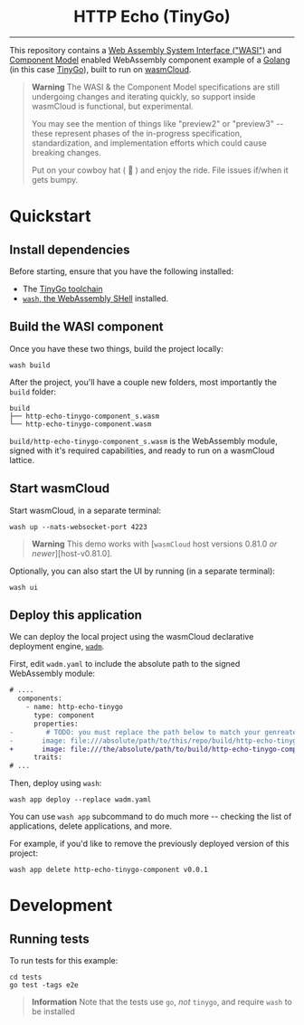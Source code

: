 <h1 align="center">HTTP Echo (TinyGo)</h1>
<hr>

This repository contains a [Web Assembly System Interface ("WASI")][wasi] and [Component Model][component-model] enabled WebAssembly component example of a [Golang][go] (in this case [TinyGo][tinygo]), built to run on [wasmCloud][wasmcloud].

> **Warning**
> The WASI & the Component Model specifications are still undergoing changes and iterating quickly,
> so support inside wasmCloud is functional, but experimental.
>
> You may see the mention of things like "preview2" or "preview3" -- these represent phases
> of the in-progress specification, standardization, and implementation efforts which could cause
> breaking changes.
>
> Put on your cowboy hat ( 🤠 ) and enjoy the ride. File issues if/when it gets bumpy.

# Quickstart

## Install dependencies

Before starting, ensure that you have the following installed:

- The [TinyGo toolchain][tinygo-toolchain]
- [`wash`, the WebAssembly SHell][wash] installed.

## Build the WASI component

Once you have these two things, build the project locally:

```console
wash build
```

After the project, you'll have a couple new folders, most importantly the `build` folder:

```
build
├── http-echo-tinygo-component_s.wasm
└── http-echo-tinygo-component.wasm
```

`build/http-echo-tinygo-component_s.wasm` is the WebAssembly module, signed with it's required capabilities, and ready to run on a wasmCloud lattice.

## Start wasmCloud

Start wasmCloud, in a separate terminal:

```console
wash up --nats-websocket-port 4223
```

> **Warning**
> This demo works with [`wasmCloud` host versions 0.81.0 *or newer*][host-v0.81.0].

Optionally, you can also start the UI by running (in a separate terminal):

```console
wash ui
```

[host-v1.4.0]: https://github.com/wasmCloud/wasmCloud/releases/tag/v1.4.0

## Deploy this application

We can deploy the local project using the wasmCloud declarative deployment engine, [`wadm`][wadm].

First, edit `wadm.yaml` to include the absolute path to the signed WebAssembly module:

```diff
# ....
  components:
    - name: http-echo-tinygo
      type: component
      properties:
-        # TODO: you must replace the path below to match your genreated code in build
-       image: file:///absolute/path/to/this/repo/build/http-echo-tinygo_s.wasm
+       image: file:///the/absolute/path/to/build/http-echo-tinygo-component_s.wasm
      traits:
# ...
```

Then, deploy using `wash`:

```console
wash app deploy --replace wadm.yaml
```

You can use `wash app` subcommand to do much more -- checking the list of applications, delete applications, and more.

For example, if you'd like to remove the previously deployed version of this project:

```console
wash app delete http-echo-tinygo-component v0.0.1
```

# Development

## Running tests

To run tests for this example:

```console
cd tests
go test -tags e2e
```

> **Information**
> Note that the tests use `go`, _not_ `tinygo`, and require `wash` to be installed

[wasmcloud]: https://github.com/wasmCloud/wasmCloud
[wash]: https://github.com/wasmCloud/wasmCloud/tree/main/crates/wash-cli
[go]: https://go.dev
[tinygo]: https://tinygo.org
[tinygo-toolchain]: https://tinygo.org/getting-started/install/
[wasi]: https://github.com/bytecodealliance/wasmtime/blob/main/docs/WASI-intro.md
[component-model]: https://github.com/WebAssembly/component-model/blob/main/design/mvp/Explainer.md
[wadm]: https://github.com/wasmCloud/wadm
